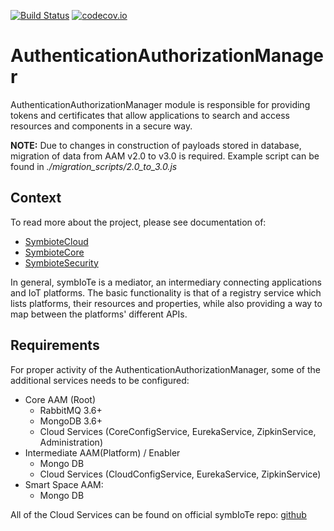 [![Build Status](https://api.travis-ci.org/symbiote-h2020/AuthenticationAuthorizationManager.svg?branch=staging)](https://api.travis-ci.org/symbiote-h2020/AuthenticationAuthorizationManager)
[![codecov.io](https://codecov.io/github/symbiote-h2020/AuthenticationAuthorizationManager/branch/staging/graph/badge.svg)](https://codecov.io/github/symbiote-h2020/AuthenticationAuthorizationManager)

# AuthenticationAuthorizationManager

AuthenticationAuthorizationManager module is responsible for 
providing tokens and certificates that allow applications to search and access resources and components in a secure way.  

**NOTE:** Due to changes in construction of payloads stored in database, migration of data from AAM v2.0 to v3.0 is required. Example script can be found in *./migration_scripts/2.0_to_3.0.js*

## Context
To read more about the project, please see documentation of:
 * [SymbioteCloud](https://github.com/symbiote-h2020/SymbioteCloud)
 * [SymbioteCore](https://github.com/symbiote-h2020/SymbioteCore)
 * [SymbioteSecurity](https://github.com/symbiote-h2020/SymbioteSecurity)
 
In general, symbIoTe is a mediator, an intermediary connecting applications and IoT platforms. The basic functionality is that of a registry service which lists platforms, their resources and properties, while also providing a way to map between the platforms' different APIs.

## Requirements
For proper activity of the AuthenticationAuthorizationManager, some of the additional services needs to be configured:
* Core AAM (Root)
    * RabbitMQ 3.6+
    * MongoDB 3.6+
    * Cloud Services (CoreConfigService, EurekaService, ZipkinService, Administration)
* Intermediate AAM(Platform) / Enabler
    * Mongo DB
    * Cloud Services (CloudConfigService, EurekaService, ZipkinService)
* Smart Space AAM:
    * Mongo DB 

All of the Cloud Services can be found on official symbIoTe repo: [github](https://github.com/symbiote-h2020)
   